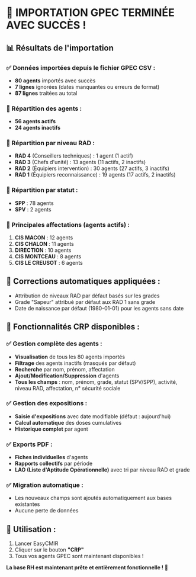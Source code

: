 # 🎉 IMPORTATION GPEC TERMINÉE AVEC SUCCÈS !

## 📊 Résultats de l'importation

### ✅ Données importées depuis le fichier GPEC CSV :
- **80 agents** importés avec succès
- **7 lignes** ignorées (dates manquantes ou erreurs de format)
- **87 lignes** traitées au total

### 👥 Répartition des agents :
- **56 agents actifs** 
- **24 agents inactifs**

### 🎯 Répartition par niveau RAD :
- **RAD 4** (Conseillers techniques) : 1 agent (1 actif)
- **RAD 3** (Chefs d'unité) : 13 agents (11 actifs, 2 inactifs)
- **RAD 2** (Équipiers intervention) : 30 agents (27 actifs, 3 inactifs)
- **RAD 1** (Équipiers reconnaissance) : 19 agents (17 actifs, 2 inactifs)

### 👮 Répartition par statut :
- **SPP** : 78 agents
- **SPV** : 2 agents

### 🏢 Principales affectations (agents actifs) :
1. **CIS MACON** : 12 agents
2. **CIS CHALON** : 11 agents
3. **DIRECTION** : 10 agents
4. **CIS MONTCEAU** : 8 agents
5. **CIS LE CREUSOT** : 6 agents

## 🔧 Corrections automatiques appliquées :
- Attribution de niveaux RAD par défaut basés sur les grades
- Grade "Sapeur" attribué par défaut aux RAD 1 sans grade
- Date de naissance par défaut (1980-01-01) pour les agents sans date

## 🚀 Fonctionnalités CRP disponibles :

### ✅ Gestion complète des agents :
- **Visualisation** de tous les 80 agents importés
- **Filtrage** des agents inactifs (masqués par défaut)
- **Recherche** par nom, prénom, affectation
- **Ajout/Modification/Suppression** d'agents
- **Tous les champs** : nom, prénom, grade, statut (SPV/SPP), activité, niveau RAD, affectation, n° sécurité sociale

### ✅ Gestion des expositions :
- **Saisie d'expositions** avec date modifiable (défaut : aujourd'hui)
- **Calcul automatique** des doses cumulatives
- **Historique complet** par agent

### ✅ Exports PDF :
- **Fiches individuelles** d'agents
- **Rapports collectifs** par période
- **LAO (Liste d'Aptitude Opérationnelle)** avec tri par niveau RAD et grade

### ✅ Migration automatique :
- Les nouveaux champs sont ajoutés automatiquement aux bases existantes
- Aucune perte de données

## 🎯 Utilisation :
1. Lancer EasyCMIR
2. Cliquer sur le bouton **"CRP"**
3. Tous vos agents GPEC sont maintenant disponibles !

**La base RH est maintenant prête et entièrement fonctionnelle ! 🎉**
